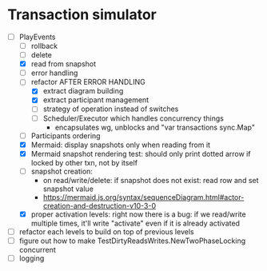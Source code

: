 # Transaction simulator

- [ ] PlayEvents
    - [ ] rollback
    - [ ] delete
    - [x] read from snapshot
    - [ ] error handling
    - [ ] refactor AFTER ERROR HANDLING
      - [x] extract diagram building
      - [x] extract participant management
      - [ ] strategy of operation instead of switches
      - [ ] Scheduler/Executor which handles concurrency things
        - encapsulates wg, unblocks and "var transactions sync.Map"
    - [ ] Participants ordering
    - [x] Mermaid: display snapshots only when reading from it
    - [x] Mermaid snapshot rendering test: should only print dotted arrow if locked by other txn, not by itself
    - [ ] snapshot creation:
      - on read/write/delete: if snapshot does not exist: read row and set snapshot value
      - https://mermaid.js.org/syntax/sequenceDiagram.html#actor-creation-and-destruction-v10-3-0
    - [x] proper activation levels: right now there is a bug: if we read/write multiple times, it'll write "activate" even if it is already activated
- [ ] refactor each levels to build on top of previous levels
- [ ] figure out how to make TestDirtyReadsWrites.NewTwoPhaseLocking concurrent
- [ ] logging
